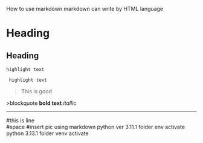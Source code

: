 How to use markdown
markdown can write by HTML language
# Heading
## Heading
    highlight text
``` highlight text```
<blockquote>This is good</blockquote>
>blockquote
<b>bold text</b>
<i>itallic</i>
<hr> #this is line
<br> #space
#insert pic using markdown
python ver 3.11.1 folder env activate
python 3.13.1 folder venv activate